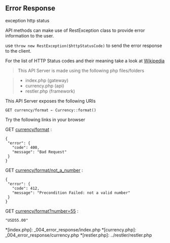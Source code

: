 Error Response
--------------

<tag>exception</tag>
<tag>http status</tag>

API methods can make use of RestException class to provide 
error information to the user. 

use `throw new RestException($httpStatusCode)` to send the error response 
to the client. 

For the list of HTTP Status codes and their meaning take a look at 
[Wikipedia](http://en.wikipedia.org/wiki/Http_status_codes)
> This API Server is made using the following php files/folders

> * index.php      (gateway)
> * currency.php      (api)
> * restler.php      (framework)

This API Server exposes the following URIs

	GET currency/format ⇠ Currency::format()


Try the following links in your browser

GET [currency/format](index.php/currency/format)
:	
~~~~~~~~~~~~~~~~~~~~~~~~~~~~~~~~
{
 "error": {
   "code": 400,
   "message": "Bad Request"
 }
}
~~~~~~~~~~~~~~~~~~~~~~~~~~~~~~~~

GET [currency/format/not_a_number](index.php/currency/format/not_a_number)
:	
~~~~~~~~~~~~~~~~~~~~~~~~~~~~~~~~
{
 "error": {
   "code": 412,
   "message": "Precondition Failed: not a valid number"
 }
}
~~~~~~~~~~~~~~~~~~~~~~~~~~~~~~~~

GET [currency/format?number=55](index.php/currency/format?number=55)
:	
~~~~~~~~~~~~~~~~~~~~~~~~~~~~~~~~
"USD55.00"
~~~~~~~~~~~~~~~~~~~~~~~~~~~~~~~~




*[index.php]: _004_error_response/index.php
*[currency.php]: _004_error_response/currency.php
*[restler.php]: ../restler/restler.php

